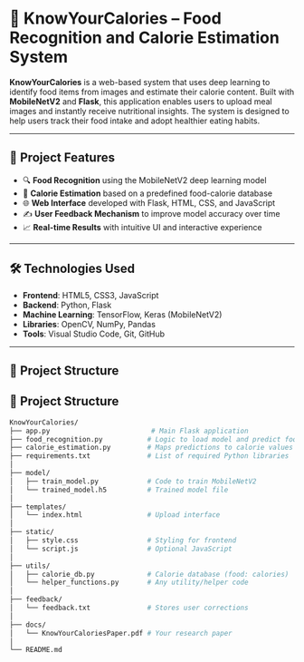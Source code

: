 # 🍱 KnowYourCalories – Food Recognition and Calorie Estimation System

**KnowYourCalories** is a web-based system that uses deep learning to identify food items from images and estimate their calorie content. Built with **MobileNetV2** and **Flask**, this application enables users to upload meal images and instantly receive nutritional insights. The system is designed to help users track their food intake and adopt healthier eating habits.

---

## 🚀 Project Features

- 🔍 **Food Recognition** using the MobileNetV2 deep learning model
- 🍔 **Calorie Estimation** based on a predefined food-calorie database
- 🌐 **Web Interface** developed with Flask, HTML, CSS, and JavaScript
- ✍️ **User Feedback Mechanism** to improve model accuracy over time
- 📈 **Real-time Results** with intuitive UI and interactive experience

---

## 🛠️ Technologies Used

- **Frontend**: HTML5, CSS3, JavaScript
- **Backend**: Python, Flask
- **Machine Learning**: TensorFlow, Keras (MobileNetV2)
- **Libraries**: OpenCV, NumPy, Pandas
- **Tools**: Visual Studio Code, Git, GitHub

---

## 📂 Project Structure
## 📂 Project Structure

```bash
KnowYourCalories/
├── app.py                         # Main Flask application
├── food_recognition.py           # Logic to load model and predict food
├── calorie_estimation.py         # Maps predictions to calorie values
├── requirements.txt              # List of required Python libraries
│
├── model/
│   ├── train_model.py            # Code to train MobileNetV2
│   └── trained_model.h5          # Trained model file
│
├── templates/
│   └── index.html                # Upload interface
│
├── static/
│   ├── style.css                 # Styling for frontend
│   └── script.js                 # Optional JavaScript
│
├── utils/
│   ├── calorie_db.py             # Calorie database (food: calories)
│   └── helper_functions.py       # Any utility/helper code
│
├── feedback/
│   └── feedback.txt              # Stores user corrections
│
├── docs/
│   └── KnowYourCaloriesPaper.pdf # Your research paper
│
└── README.md




